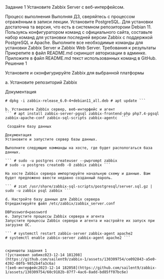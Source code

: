 Задание 1
Установите Zabbix Server с веб-интерфейсом.

Процесс выполнения
Выполняя ДЗ, сверяйтесь с процессом отражённым в записи лекции.
Установите PostgreSQL. Для установки достаточна та версия, что есть в системном репозитороии Debian 11.
Пользуясь конфигуратором команд с официального сайта, составьте набор команд для установки последней версии Zabbix с поддержкой PostgreSQL и Apache.
Выполните все необходимые команды для установки Zabbix Server и Zabbix Web Server.
Требования к результаты
Прикрепите в файл README.md скриншот авторизации в админке.
Приложите в файл README.md текст использованных команд в GitHub.
Решение 1

Установите и сконфигурируйте Zabbix для выбранной платформы

a. Установите репозиторий Zabbix

Документация
``` # wget https://repo.zabbix.com/zabbix/6.0/debian/pool/main/z/zabbix-release/zabbix-release_6.0-4+debian11_all.deb 
# dpkg -i zabbix-release_6.0-4+debian11_all.deb # apt update ```

b. Установите Zabbix сервер, веб-интерфейс и агент
``` # apt install zabbix-server-pgsql zabbix-frontend-php php7.4-pgsql zabbix-apache-conf zabbix-sql-scripts zabbix-agentc  ```

 Создайте базу данных

Документация
Установите и запустите сервер базы данных.

Выполните следующие комманды на хосте, где будет распологаться база данных.

``` # sudo -u postgres createuser --pwprompt zabbix
# sudo -u postgres createdb -O zabbix zabbix ```

На хосте Zabbix сервера импортируйте начальную схему и данные. Вам будет предложено ввести недавно созданный пароль.

``` # zcat /usr/share/zabbix-sql-scripts/postgresql/server.sql.gz | sudo -u zabbix psql zabbix ```

d. Настройте базу данных для Zabbix сервера
Отредактируйте файл /etc/zabbix/zabbix_server.conf

DBPassword=password
e. Запустите процессы Zabbix сервера и агента
Запустите процессы Zabbix сервера и агента и настройте их запуск при загрузке ОС.

``` # systemctl restart zabbix-server zabbix-agent apache2
# systemctl enable zabbix-server zabbix-agent apache2 ```


скриншоты задания 1
![установил забикс023-12-14 181208](https://github.com/sailent9/zabbix-1/assets/130309754/ce092843-a5e0-4392-80fb-9852b4fa3c6a)
![веб-интерфейс2023-12-14 182058](https://github.com/sailent9/zabbix-1/assets/130309754/60c9182b-87f7-4ac6-8add-bd85ff07bc6e)



